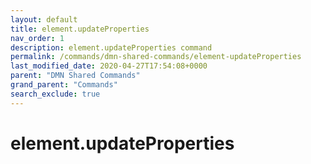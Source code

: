 ```yaml
---
layout: default
title: element.updateProperties
nav_order: 1
description: element.updateProperties command
permalink: /commands/dmn-shared-commands/element-updateProperties
last_modified_date: 2020-04-27T17:54:08+0000
parent: "DMN Shared Commands"
grand_parent: "Commands"
search_exclude: true
---
```


# element.updateProperties
